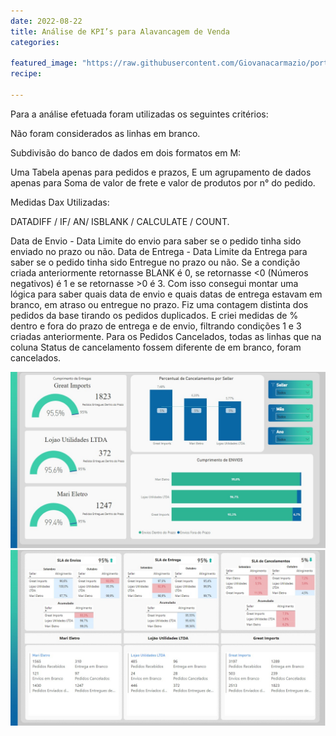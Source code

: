 ```yaml
---
date: 2022-08-22
title: Análise de KPI’s para Alavancagem de Venda
categories:

featured_image: "https://raw.githubusercontent.com/Giovanacarmazio/portifolio/main/images/An%C3%A1lise%20de%20KPI%E2%80%99s%20para%20Alavancagem%20de%20Vendas.jpg"
recipe:
 
---
```

Para a análise efetuada foram utilizadas os seguintes critérios:

Não foram considerados as linhas em branco.

Subdivisão do banco de dados em dois formatos em M:

Uma Tabela apenas para pedidos e prazos,
E um agrupamento de dados apenas para Soma de valor de frete e valor de produtos por n° do pedido.

Medidas Dax Utilizadas:

DATADIFF / IF/ AN/ ISBLANK / CALCULATE / COUNT.

Data de Envio - Data Limite do envio para saber se o pedido tinha sido enviado no prazo ou não.
Data de Entrega - Data Limite da Entrega para saber se o pedido tinha sido Entregue no prazo ou não.
Se a condição criada anteriormente retornasse BLANK é 0, se retornasse <0 (Números negativos) é 1 e se retornasse >0 é 3.
Com isso consegui montar uma lógica para saber quais data de envio e quais datas de entrega estavam em branco, em atraso ou entregue no prazo.
Fiz uma contagem distinta dos pedidos da base tirando os pedidos duplicados.
E criei  medidas de %  dentro e fora do prazo de entrega e de envio, filtrando condições 1 e 3 criadas anteriormente.
Para os Pedidos Cancelados, todas as linhas que na coluna Status de cancelamento fossem diferente de em branco, foram cancelados.



![](https://raw.githubusercontent.com/Giovanacarmazio/portifolio/main/images/An%C3%A1lise%20de%20KPI%E2%80%99s%20para%20Alavancagem%20de%20Venda%20-%202.jpg)
![](https://raw.githubusercontent.com/Giovanacarmazio/portifolio/main/images/An%C3%A1lise%20de%20KPI%E2%80%99s%20para%20Alavancagem%20de%20Venda%20-%203.jpg)


